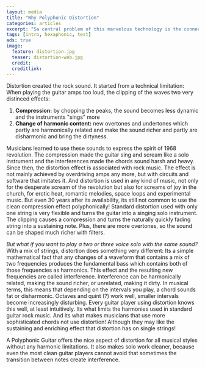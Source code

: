 ```yaml
---
layout: media
title: "Why Polyphonic Distortion"
categories: articles
excerpt: "Sa central problem of this marvelous technology is the connection between instrument and amplifier"
tags: [intro, hexaphonic, test]
ads: true
image:
  feature: distortion.jpg
  teaser: distortion-web.jpg
  credit: 
  creditlink: 
---
```


Distortion created the rock sound. It started from a technical limitation: When playing the guitar amps too loud, the clipping of the waves two very distinced effects:

1. <b>Compression:</b> by chopping the peaks, the sound becomes less dynamic and the instruments "sings" more
2. <b>Change of harmonic content:</b> new overtones and undertones which partly are harmonically related and make the sound richer and partly are disharmonic and bring the dirtyness.

Musicians learned to use these sounds to express the spirit of 1968 revolution. The compression made the guitar sing and scream like a solo instrument and the interferences made the chords sound harsh and heavy. Since then, the distortion effect is associated with rock music. The effect is not mainly achieved by overdriving amps any more, but with circuits and software that imitates it. And distortion is used in any kind of music, not only for the desperate scream of the revolution but also for screams of joy in the church, for erotic heat, romantic melodies, space loops and experimental music.
But even 30 years after its availability, its still not common to use the clean compression effect polyphonically!
Standard distortion used with only one string is very flexible and turns the guitar into a singing solo instrument. The clipping causes a compression and turns the naturally quickly fading string into a sustaining note. Plus, there are more overtones, so the sound can be shaped much richer with filters.

<i>But what if you want to play a two or three voice solo with the same sound?</i>
With a mix of strings, distortion does something very different: Its a simple mathematical fact that any changes of a waveform that contains a mix of two frequencies produces the fundamental bass which contains both of those frequencies as harmonics. This effect and the resulting new frequencies are called interference. Interference can be harmonically related, making the sound richer, or unrelated, making it dirty. In musical terms, this means that depending on the intervals you play, a chord sounds fat or disharmonic. Octaves and quint (?) work well, smaller intervals become increasingly disturbing. Every guitar player using distortion knows this well, at least intuitively. Its what limits the harmonies used in standard guitar rock music. And its what makes musicians that use more sophisticated chords not use distortion! Although they may like the sustaining and enriching effect that distortion has on single strings!

A Polyphonic Guitar offers the nice aspect of distortion for all musical styles without any harmonic limitations. It also makes solo work cleaner, because even the most clean guitar players cannot avoid that sometimes the transition between notes create interference.